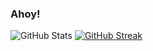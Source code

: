 ### Ahoy!

<!--
**leafoffaith/leafoffaith** is a ✨ _special_ ✨ repository because its `README.md` (this file) appears on your GitHub profile.

Here are some ideas to get you started:
- 👯 I’m looking to collaborate on ...
- 🤔 I’m looking for help with ...
- 💬 Ask me about ...
- 📫 How to reach me: shaurya2
- ⚡ Fun fact: ...
<img align="right" alt="Coding" width="400" src="https://twitter.com/i/status/1630183872658030596">
-->

![GitHub Stats](https://github-readme-stats.vercel.app/api?username=leafoffaith&theme=synthwave)
[![GitHub Streak](https://github-readme-streak-stats.herokuapp.com/?user=leafoffaith)](https://git.io/streak-stats)


